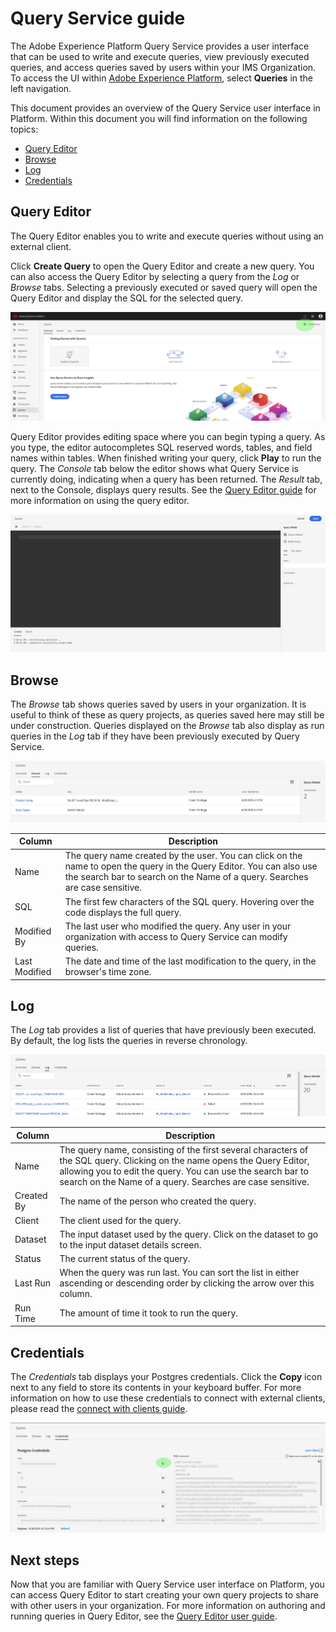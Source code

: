 # Query Service guide

The Adobe Experience Platform Query Service provides a user interface that can be used to write and execute queries, view previously executed queries, and access queries saved by users within your IMS Organization. To access the UI within [Adobe Experience Platform][platform-ui], select **Queries** in the left navigation.

This document provides an overview of the Query Service user interface in Platform. Within this document you will find information on the following topics:
- [Query Editor](#query-editor)
- [Browse](#browse)
- [Log](#log)
- [Credentials](#credentials)

## Query Editor

The Query Editor enables you to write and execute queries without using an external client.

Click **Create Query** to open the Query Editor and create a new query. You can also access the Query Editor by selecting a query from the *Log* or *Browse* tabs. Selecting a previously executed or saved query will open the Query Editor and display the SQL for the selected query.

![Image](images/queries/ui-overview/overview.png)

Query Editor provides editing space where you can begin typing a query. As you type, the editor autocompletes SQL reserved words, tables, and field names within tables. When finished writing your query, click **Play** to run the query. The *Console* tab below the editor shows what Query Service is currently doing, indicating when a query has been returned. The *Result* tab, next to the Console, displays query results. See the [Query Editor guide][query-editor] for more information on using the query editor.

![Image](images/queries/ui-overview/query-editor.png)

## Browse

The *Browse* tab shows queries saved by users in your organization. It is useful to think of these as query projects, as queries saved here may still be under construction. Queries displayed on the *Browse* tab also display as run queries in the *Log* tab if they have been previously executed by Query Service.

![Image](images/queries/ui-overview/browse.png)

| Column | Description |
| --- | --- |
| Name | The query name created by the user. You can click on the name to open the query in the Query Editor. You can also use the search bar to search on the Name of a query. Searches are case sensitive. |
| SQL | The first few characters of the SQL query. Hovering over the code displays the full query. |
| Modified By | The last user who modified the query. Any user in your organization with access to Query Service can modify queries. |
| Last Modified | The date and time of the last modification to the query, in the browser's time zone. |

## Log

The *Log* tab provides a list of queries that have previously been executed. By default, the log lists the queries in reverse chronology.

![Image](images/queries/ui-overview/log.png)

| Column | Description |
| --- | --- |
| Name | The query name, consisting of the first several characters of the SQL query. Clicking on the name opens the Query Editor, allowing you to edit the query. You can use the search bar to search on the Name of a query. Searches are case sensitive. |
| Created By | The name of the person who created the query. |
| Client | The client used for the query. |
| Dataset | The input dataset used by the query. Click on the dataset to go to the input dataset details screen. |
|Status | The current status of the query. |
| Last Run | When the query was run last. You can sort the list in either ascending or descending order by clicking the arrow over this column. |
| Run Time | The amount of time it took to run the query. |

## Credentials

The *Credentials* tab displays your Postgres credentials. Click the **Copy** icon next to any field to store its contents in your keyboard buffer. For more information on how to use these credentials to connect with external clients, please read the [connect with clients guide][connect-clients].

![Image](images/queries/ui-overview/credentials.png)

## Next steps

Now that you are familiar with Query Service user interface on Platform, you can access Query Editor to start creating your own query projects to share with other users in your organization. For more information on authoring and running queries in Query Editor, see the [Query Editor user guide][query-editor].

[platform-ui]: https://platform.adobe.com
[query-editor]: ./query-editor-overview.md
[connect-clients]: ../clients/overview.md